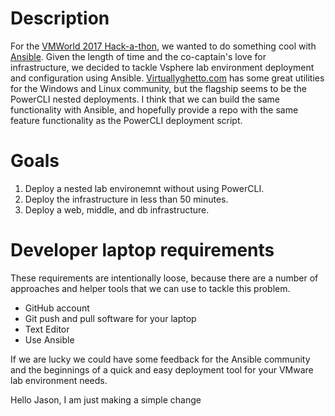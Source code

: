 # Description 

For the [VMWorld 2017 Hack-a-thon](https://blogs.vmware.com/code/2017/07/28/vmworld-hackathon-back/), we wanted to do something cool with [Ansible](https://www.ansible.com/).  Given the length of time and the co-captain's love for infrastructure, we decided to tackle Vsphere lab environment deployment and configuration using Ansible.  [Virtuallyghetto.com](http://www.virtuallyghetto.com/) has some great utilities for the Windows and Linux community, but the flagship seems to be the PowerCLI nested deployments.  I think that we can build the same functionality with Ansible, and hopefully provide a repo with the same feature functionality as the PowerCLI deployment script.  

# Goals 

1. Deploy a nested lab environemnt without using PowerCLI.
2. Deploy the infrastructure in less than 50 minutes.  
3. Deploy a web, middle, and db infrastructure.

# Developer laptop requirements 

These requirements are intentionally loose, because there are a number of approaches and helper tools that we can use to tackle this problem.

* GitHub account 
* Git push and pull software for your laptop 
* Text Editor
* Use Ansible

If we are lucky we could have some feedback for the Ansible community and the beginnings of a quick and easy deployment tool for your VMware lab environment needs.


Hello Jason, I am just making a simple change



